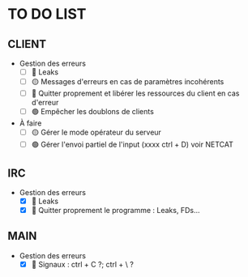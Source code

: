 # TO DO LIST

## CLIENT
- Gestion des erreurs
    - [ ] 🔴 Leaks
    - [ ] 🟡 Messages d'erreurs en cas de paramètres incohérents
    - [ ] 🔴 Quitter proprement et libérer les ressources du client en cas d'erreur
    - [ ] 🟢 Empêcher les doublons de clients
- À faire
    - [ ] 🟡 Gérer le mode opérateur du serveur
    - [ ] 🟢 Gérer l'envoi partiel de l'input (xxxx ctrl + D) voir NETCAT

## IRC
- Gestion des erreurs
    - [x] 🔴 Leaks
    - [x] 🔴 Quitter proprement le programme : Leaks, FDs...

## MAIN
- Gestion des erreurs
    - [x] 🔴 Signaux : ctrl + C ?; ctrl + \ ?
